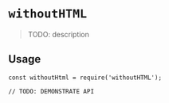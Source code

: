 # `withoutHTML`

> TODO: description

## Usage

```
const withoutHtml = require('withoutHTML');

// TODO: DEMONSTRATE API
```
